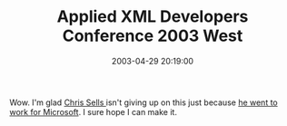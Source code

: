 ﻿---
layout: post
title: "Applied XML Developers Conference 2003 West"
comments: false
date: 2003-04-29 20:19:00
updated: 2004-05-03 20:46:00
categories:
 - Community
 - Technology
subtext-id: ab79f77c-64b5-4972-9d46-8461e8db69a5
alias: /blog/Applied-XML-Developers-Conference-2003-West.aspx
---


Wow. I'm glad [Chris Sells ](http://www.sellsbrothers.com/)isn't giving up on this just because [he went to work for Microsoft](http://www.sellsbrothers.com/spout/#boldBeginning). I sure hope I can make it.
